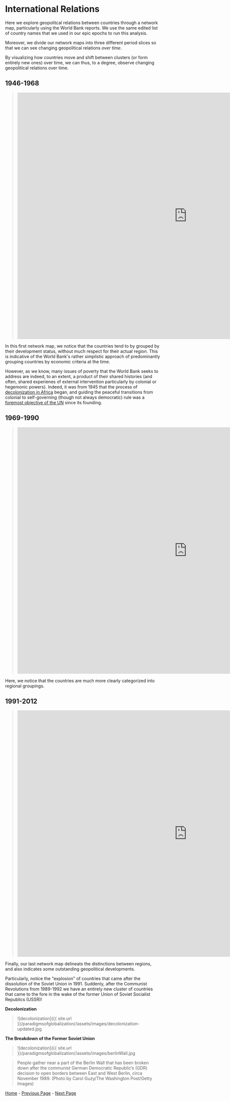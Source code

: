 # **International Relations**
 
Here we explore geopolitcal relations between countries through a network map, particularly using the World Bank reports. We use the same edited list of country names that we used in our epic epochs to run this analysis. 

Moreover, we divide our network maps into three different period slices so that we can see changing geopolitical relations *over time*. 


By visualizing how countries move and shift between clusters (or form entirely new ones) over time, we can thus, to a degree, observe changing geopolitical relations over time. 


## **1946-1968**
> <iframe src="https://documents.cortext.net/lib/mapexplorer/explorerjs.html?file=https://assets.cortext.net/docs/d7d64cc38fff0d65a6ff8afbbc8c2894" frameborder="0" style="overflow:hidden;border:1px solid #DDDDDD;" width="1100" height="800" allowfullscreen></iframe>

In this first network map, we notice that the countries tend to by grouped by their development status, without much respect for their actual region. This is indicative of the World Bank's rather simplistic approach of predominantly grouping countries by economic criteria at the time. 

However, as we know, many issues of poverty that the World Bank seeks to address are indeed, to an extent, a product of their shared histories (and often, shared experienes of external intervention particularly by colonial or hegemonic powers). Indeed, it was from 1945 that the process of [decolonization in Africa](https://history.state.gov/milestones/1945-1952/asia-and-africa) began, and guiding the peaceful transitions from colonial to self-governing (though not always democratic) rule was a [foremost objective of the UN](http://www.un.org/en/sections/issues-depth/decolonization/) since its founding.



## **1969-1990**

> <iframe src="https://documents.cortext.net/lib/mapexplorer/explorerjs.html?file=https://assets.cortext.net/docs/ec3b4e4e02a0035da7c63f574ca36878" frameborder="0" style="overflow:hidden;border:1px solid #DDDDDD;" width="1100" height="800" allowfullscreen></iframe>

Here, we notice that the countries are much more clearly categorized into regional groupings. 

## 1991-2012

> <iframe src="https://documents.cortext.net/lib/mapexplorer/explorerjs.html?file=https://assets.cortext.net/docs/6c19a2c040fb851fa31254a73f1b7c67" frameborder="0" style="overflow:hidden;border:1px solid #DDDDDD;" width="1100" height="800" allowfullscreen></iframe>

Finally, our last network map delineats the distinctions between regions, and also indicates some outstanding geopolitical developments. 

Particularly, notice the "explosion" of countries that came after the dissolution of the Soviet Union in 1991. Suddenly, after the Communist Revolutions from 1989-1992 we have an entirely new cluster of countries that came to the fore in the wake of the former Union of Soviet Socialist Republics (USSR)!




**Decolonization** 
> ![decolonization]({{ site.url }}/paradigmsofglobalization//assets/images/decolonization-updated.jpg	


**The Breakdown of the Former Soviet Union**

> ![decolonization]({{ site.url }}/paradigmsofglobalization//assets/images/berlinWall.jpg

> People gather near a part of the Berlin Wall that has been broken down after the communist German Democratic Republic’s (GDR) decision to open borders between East and West Berlin, circa November 1989. (Photo by Carol Guzy/The Washington Post/Getty Images)


 [Home](index.md) - [Previous Page](worldbankdnetworkmap.md) - [Next Page](GeographicEpicEpoch.md)
